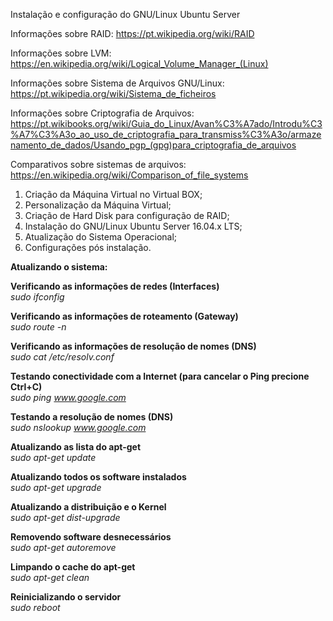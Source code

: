 Instalação e configuração do GNU/Linux Ubuntu Server

Informações sobre RAID: https://pt.wikipedia.org/wiki/RAID

Informações sobre LVM: https://en.wikipedia.org/wiki/Logical_Volume_Manager_(Linux)

Informações sobre Sistema de Arquivos GNU/Linux: https://pt.wikipedia.org/wiki/Sistema_de_ficheiros

Informações sobre Criptografia de Arquivos: https://pt.wikibooks.org/wiki/Guia_do_Linux/Avan%C3%A7ado/Introdu%C3%A7%C3%A3o_ao_uso_de_criptografia_para_transmiss%C3%A3o/armazenamento_de_dados/Usando_pgp_(gpg)para_criptografia_de_arquivos

Comparativos sobre sistemas de arquivos: https://en.wikipedia.org/wiki/Comparison_of_file_systems

01. Criação da Máquina Virtual no Virtual BOX;
02. Personalização da Máquina Virtual;
03. Criação de Hard Disk para configuração de RAID;
04. Instalação do GNU/Linux Ubuntu Server 16.04.x LTS;
05. Atualização do Sistema Operacional;
06. Configurações pós instalação.

<b>Atualizando o sistema:</b>

<b>Verificando as informações de redes (Interfaces)</b><br>
<i>sudo ifconfig</i>

<b>Verificando as informações de roteamento (Gateway)</b><br>
<i>sudo route -n</i>

<b>Verificando as informações de resolução de nomes (DNS)</b><br>
<i>sudo cat /etc/resolv.conf</i>

<b>Testando conectividade com a Internet (para cancelar o Ping precione Ctrl+C)</b><br>
<i>sudo ping www.google.com</i>

<b>Testando a resolução de nomes (DNS)</b><br>
<i>sudo nslookup www.google.com</i>

<b>Atualizando as lista do apt-get</b><br>
<i>sudo apt-get update</i>

<b>Atualizando todos os software instalados</b><br>
<i>sudo apt-get upgrade</i>

<b>Atualizando a distribuição e o Kernel</b><br>
<i>sudo apt-get dist-upgrade</i>

<b>Removendo software desnecessários</b><br>
<i>sudo apt-get autoremove</i>

<b>Limpando o cache do apt-get</b><br>
<i>sudo apt-get clean</i>

<b>Reinicializando o servidor</b><br>
<i>sudo reboot</i>
